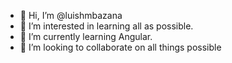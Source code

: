 - 👋 Hi, I’m @luishmbazana
- 👀 I’m interested in learning all as possible.
- 🌱 I’m currently learning Angular.
- 💞️ I’m looking to collaborate on all things possible

<!---
luishmbazana/luishmbazana is a ✨ special ✨ repository because its `README.md` (this file) appears on your GitHub profile.
You can click the Preview link to take a look at your changes.
--->
